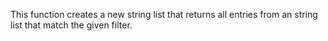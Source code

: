 This function creates a new string list that returns all entries from an string list that match the given filter.